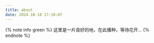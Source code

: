 ```yaml
---
title: about
date: 2024-10-18 17:10:07
---
```


{% note info green %}
    这里是一片良好的地，在此播种，等待花开...
{% endnote %}

